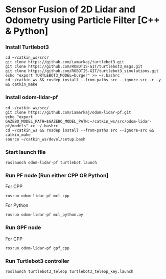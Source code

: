 # Sensor Fusion of 2D Lidar and Odometry using Particle Filter [C++ & Python]

### Install Turtlebot3

```
cd ~/catkin_ws/src/
git clone https://github.com/iamarkaj/turtlebot3.git
git clone https://github.com/ROBOTIS-GIT/turtlebot3_msgs.git
git clone https://github.com/ROBOTIS-GIT/turtlebot3_simulations.git
echo "export TURTLEBOT3_MODEL=burger" >> ~/.bashrc
cd ~/catkin_ws && rosdep install --from-paths src --ignore-src -r -y && catkin_make
```

### Install odom-lidar-pf

```
cd ~/catkin_ws/src/
git clone https://github.com/iamarkaj/odom-lidar-pf.git
echo "export GAZEBO_MODEL_PATH=$GAZEBO_MODEL_PATH:~/catkin_ws/src/odom-lidar-pf/models" >> ~/.bashrc
cd ~/catkin_ws && rosdep install --from-paths src --ignore-src && catkin_make
source ~/catkin_ws/devel/setup.bash
```

### Start launch file

```
roslaunch odom-lidar-pf turtlebot.launch
```

### Run PF node [Run either CPP OR Python]

For CPP

```
rosrun odom-lidar-pf mcl_cpp
```

For Python

```
rosrun odom-lidar-pf mcl_python.py
```

### Run GPF node 

For CPP

```
rosrun odom-lidar-pf gpf_cpp
```

### Run Turtlebot3 controller

```
roslaunch turtlebot3_teleop turtlebot3_teleop_key.launch
```
